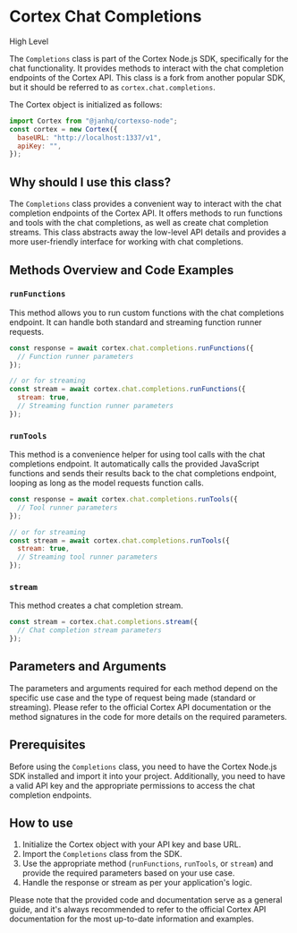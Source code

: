
  
  # **Cortex Chat Completions**

High Level

The `Completions` class is part of the Cortex Node.js SDK, specifically for the chat functionality. It provides methods to interact with the chat completion endpoints of the Cortex API. This class is a fork from another popular SDK, but it should be referred to as `cortex.chat.completions`.

The Cortex object is initialized as follows:

```javascript
import Cortex from "@janhq/cortexso-node";
const cortex = new Cortex({
  baseURL: "http://localhost:1337/v1",
  apiKey: "",
});
```

## Why should I use this class?

The `Completions` class provides a convenient way to interact with the chat completion endpoints of the Cortex API. It offers methods to run functions and tools with the chat completions, as well as create chat completion streams. This class abstracts away the low-level API details and provides a more user-friendly interface for working with chat completions.

## Methods Overview and Code Examples

### `runFunctions`

This method allows you to run custom functions with the chat completions endpoint. It can handle both standard and streaming function runner requests.

```javascript
const response = await cortex.chat.completions.runFunctions({
  // Function runner parameters
});

// or for streaming
const stream = await cortex.chat.completions.runFunctions({
  stream: true,
  // Streaming function runner parameters
});
```

### `runTools`

This method is a convenience helper for using tool calls with the chat completions endpoint. It automatically calls the provided JavaScript functions and sends their results back to the chat completions endpoint, looping as long as the model requests function calls.

```javascript
const response = await cortex.chat.completions.runTools({
  // Tool runner parameters
});

// or for streaming
const stream = await cortex.chat.completions.runTools({
  stream: true,
  // Streaming tool runner parameters
});
```

### `stream`

This method creates a chat completion stream.

```javascript
const stream = cortex.chat.completions.stream({
  // Chat completion stream parameters
});
```

## Parameters and Arguments

The parameters and arguments required for each method depend on the specific use case and the type of request being made (standard or streaming). Please refer to the official Cortex API documentation or the method signatures in the code for more details on the required parameters.

## Prerequisites

Before using the `Completions` class, you need to have the Cortex Node.js SDK installed and import it into your project. Additionally, you need to have a valid API key and the appropriate permissions to access the chat completion endpoints.

## How to use

1. Initialize the Cortex object with your API key and base URL.
2. Import the `Completions` class from the SDK.
3. Use the appropriate method (`runFunctions`, `runTools`, or `stream`) and provide the required parameters based on your use case.
4. Handle the response or stream as per your application's logic.

Please note that the provided code and documentation serve as a general guide, and it's always recommended to refer to the official Cortex API documentation for the most up-to-date information and examples.
  
  